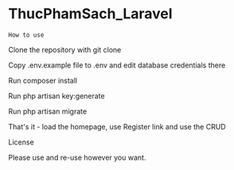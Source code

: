 # ThucPhamSach_Laravel
    How to use
Clone the repository with git clone

Copy .env.example file to .env and edit database credentials there

Run composer install

Run php artisan key:generate

Run php artisan migrate

That's it - load the homepage, use Register link and use the CRUD

License

Please use and re-use however you want.

